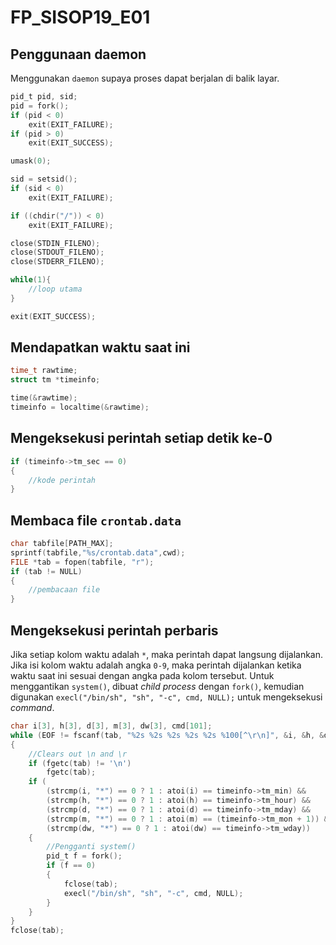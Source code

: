# FP_SISOP19_E01

## Penggunaan daemon
Menggunakan `daemon` supaya proses dapat berjalan di balik layar.
```c
pid_t pid, sid;
pid = fork();
if (pid < 0)
    exit(EXIT_FAILURE);
if (pid > 0)
    exit(EXIT_SUCCESS);

umask(0);

sid = setsid();
if (sid < 0)
    exit(EXIT_FAILURE);

if ((chdir("/")) < 0)
    exit(EXIT_FAILURE);

close(STDIN_FILENO);
close(STDOUT_FILENO);
close(STDERR_FILENO);

while(1){
    //loop utama
}

exit(EXIT_SUCCESS);
```

## Mendapatkan waktu saat ini
```c
time_t rawtime;
struct tm *timeinfo;

time(&rawtime);
timeinfo = localtime(&rawtime);
```

## Mengeksekusi perintah setiap detik ke-0
```c
if (timeinfo->tm_sec == 0)
{
    //kode perintah
}
```

## Membaca file `crontab.data`
```c
char tabfile[PATH_MAX];
sprintf(tabfile,"%s/crontab.data",cwd);
FILE *tab = fopen(tabfile, "r");
if (tab != NULL)
{
    //pembacaan file
}
```

## Mengeksekusi perintah perbaris
Jika setiap kolom waktu adalah `*`, maka perintah dapat langsung dijalankan. Jika isi kolom waktu adalah angka `0-9`, maka perintah dijalankan ketika waktu saat ini sesuai dengan angka pada kolom tersebut. Untuk menggantikan `system()`, dibuat _child process_ dengan `fork()`, kemudian digunakan `execl("/bin/sh", "sh", "-c", cmd, NULL);` untuk mengeksekusi _command_.
```c
char i[3], h[3], d[3], m[3], dw[3], cmd[101];
while (EOF != fscanf(tab, "%2s %2s %2s %2s %2s %100[^\r\n]", &i, &h, &d, &m, &dw, &cmd))
{
    //Clears out \n and \r
    if (fgetc(tab) != '\n')
        fgetc(tab);
    if (
        (strcmp(i, "*") == 0 ? 1 : atoi(i) == timeinfo->tm_min) &&
        (strcmp(h, "*") == 0 ? 1 : atoi(h) == timeinfo->tm_hour) &&
        (strcmp(d, "*") == 0 ? 1 : atoi(d) == timeinfo->tm_mday) &&
        (strcmp(m, "*") == 0 ? 1 : atoi(m) == (timeinfo->tm_mon + 1)) &&
        (strcmp(dw, "*") == 0 ? 1 : atoi(dw) == timeinfo->tm_wday))
    {
        //Pengganti system()
        pid_t f = fork();
        if (f == 0)
        {
            fclose(tab);
            execl("/bin/sh", "sh", "-c", cmd, NULL);
        }
    }
}
fclose(tab);

```